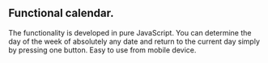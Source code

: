 ## Functional calendar.
The functionality is developed in pure JavaScript. You can determine the day of the week of absolutely any date and return to the current day simply by pressing one button. 
Easy to use from mobile device.

